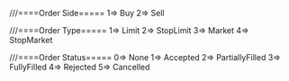 ///====Order Side=====
	1=> Buy
	2=> Sell

///====Order Type=====
	1=> Limit
	2=> StopLimit
	3=> Market
	4=> StopMarket

///====Order Status=====
	0=> None
	1=> Accepted
	2=> PartiallyFilled
	3=> FullyFilled
	4=> Rejected
	5=> Cancelled
